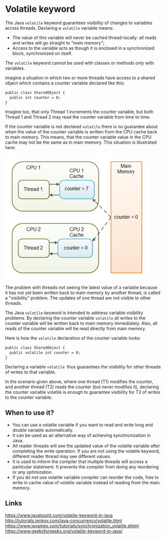 # Volatile keyword

The Java `volatile` keyword guarantees visibility of changes to variables across threads. Declaring a `volatile` variable means:

- The value of this variable will never be cached thread-locally: all reads and writes will go straight to "main memory";
- Access to the variable acts as though it is enclosed in a synchronized block, synchronized on itself.

The `volatile` keyword cannot be used with classes or methods only with variables. 

Imagine a situation in which two or more threads have access to a shared object which contains a counter variable declared like this:

```
public class SharedObject {
  public int counter = 0;
}
```

Imagine too, that only Thread 1 increments the counter variable, but both Thread 1 and Thread 2 may read the counter variable from time to time.

If the counter variable is not declared `volatile` there is no guarantee about when the value of the counter variable is written from the CPU cache back to main memory. This means, that the counter variable value in the CPU cache may not be the same as in main memory. This situation is illustrated here:

![](./res/volatile.png "volatile example")

The problem with threads not seeing the latest value of a variable because it has not yet been written back to main memory by another thread, is called a "visibility" problem. The updates of one thread are not visible to other threads.

The Java `volatile` keyword is intended to address variable visibility problems. By declaring the counter variable `volatile` all writes to the counter variable will be written back to main memory immediately. Also, all reads of the counter variable will be read directly from main memory.

Here is how the `volatile` declaration of the counter variable looks:

```
public class SharedObject {
  public volatile int counter = 0;
}
```

Declaring a variable `volatile `thus guarantees the visibility for other threads of writes to that variable.

In the scenario given above, where one thread (T1) modifies the counter, and another thread (T2) reads the counter (but never modifies it), declaring the counter variable volatile is enough to guarantee visibility for T2 of writes to the counter variable.

## When to use it?
- You can use a volatile variable if you want to read and write long and double variable automatically.
- It can be used as an alternative way of achieving synchronization in Java.
- All reader threads will see the updated value of the volatile variable after completing the write operation. If you are not using the volatile keyword, different reader thread may see different values.
- It is used to inform the compiler that multiple threads will access a particular statement. It prevents the compiler from doing any reordering or any optimization.
- If you do not use volatile variable compiler can reorder the code, free to write in cache value of volatile variable instead of reading from the main memory.

## Links
https://www.javatpoint.com/volatile-keyword-in-java  
http://tutorials.jenkov.com/java-concurrency/volatile.html  
https://www.javamex.com/tutorials/synchronization_volatile.shtml  
https://www.geeksforgeeks.org/volatile-keyword-in-java/  
